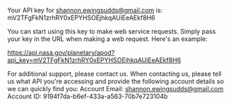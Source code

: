 Your API key for shannon.ewingsudds@gmail.com is:
mV2TFgFkN1zrhRY0xEPYHSOEjhkqAUiEeAEkf8H6

You can start using this key to make web service requests. Simply pass your key in the URL when making a web request. Here's an example:

https://api.nasa.gov/planetary/apod?api_key=mV2TFgFkN1zrhRY0xEPYHSOEjhkqAUiEeAEkf8H6

For additional support, please contact us. When contacting us, please tell us what API you're accessing and provide the following account details so we can quickly find you:
Account Email: shannon.ewingsudds@gmail.com
Account ID: 9194f7da-b6ef-433a-a563-70b7e723104b

<script src="https://cdnjs.cloudflare.com/ajax/libs/axios/0.26.0/axios.min.js" ></script>